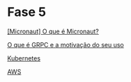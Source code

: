 # Fase 5

[[Micronaut] O que é Micronaut?](Fase%205%201abced15c215498a9b62b52ddce831ad/%5BMicronaut%5D%20O%20que%20e%CC%81%20Micronaut%20dd26d6d77cf24672b3d0e42df7d633bd.md)

[O que é GRPC e a motivação do seu uso](Fase%205%201abced15c215498a9b62b52ddce831ad/O%20que%20e%CC%81%20GRPC%20e%20a%20motivac%CC%A7a%CC%83o%20do%20seu%20uso%2018e7116f609744158bada930ad332de9.md)

[Kubernetes](Fase%205%201abced15c215498a9b62b52ddce831ad/Kubernetes%2056d70cbcc1484b3ab108dc6380a859e9.md)

[AWS](Fase%205%201abced15c215498a9b62b52ddce831ad/AWS%201b8c92e1a97c49dd8ae2a5f880b6df01.md)
